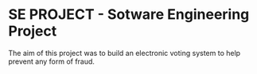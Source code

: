 # SE PROJECT - Sotware Engineering Project
The aim of this project was to build an electronic voting system to help prevent any form of fraud.
